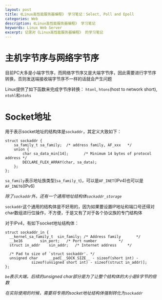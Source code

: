 ```yaml
---
layout: post
title: 《Linux高性能服务器编程》 学习笔记：Select, Poll and Epoll
categories: Web
description: 《Linux高性能服务器编程》 学习笔记
keywords: Linux Web Server
excerpt: 记录对《Linux高性能服务器编程》 的学习笔记
---
```


# 主机字节序与网络字节序
目前PC大多是小端字节序，而网络字节序又是大端字节序，因此需要进行字节序转换，否则发送端接收端字节序不一样的话就会产生问题

Linux提供了如下函数来完成字节序转换：
`htonl`, `htons`(host to network short), `ntohl`和`ntohs`

# Socket地址
用于表示socket地址的结构体是`sockaddr`，其定义大致如下：
```
struct sockaddr {
	sa_family_t	sa_family;	/* address family, AF_xxx	*/
	union {
		char sa_data_min[14];		/* Minimum 14 bytes of protocol address	*/
		DECLARE_FLEX_ARRAY(char, sa_data);
	};
};
```

`sa_family`表示地址族类型(`sa_family_t`)，可以是`AF_INET`(IPv4)也可以是`AF_INET6`(IPv6)

*除了`sockaddr`外，还有一个通用地址结构体`sockaddr_storage`*

`sockaddr`这个通用的结构体是不好用的，因为如果要设置IP地址和端口号还得对char数组进行位操作，不方便，于是又有了对于各个协议族的专门结构体

对于IPv4，有如下socket地址结构体：
```
struct sockaddr_in {
  __kernel_sa_family_t	sin_family;	/* Address family		*/
  __be16		sin_port;	/* Port number			*/
  struct in_addr	sin_addr;	/* Internet address		*/

  /* Pad to size of `struct sockaddr'. */
  unsigned char		__pad[__SOCK_SIZE__ - sizeof(short int) -
			sizeof(unsigned short int) - sizeof(struct in_addr)];
};
```

*`be`表示大端，后续的unsigned char部分是为了让整个结构体的大小是8字节的倍数*

*在实际使用的时候，需要将专用的socket地址结构体强制转化为`sockaddr`*